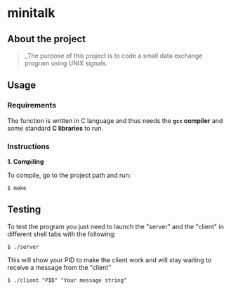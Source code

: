 # minitalk

## About the project

> _The purpose of this project is to code a small data exchange program using UNIX signals.

## Usage

### Requirements

The function is written in C language and thus needs the **`gcc` compiler** and some standard **C libraries** to run.

### Instructions

**1. Compiling**

To compile, go to the project path and run:

```shell
$ make
```


## Testing

To test the program you just need to launch the "server" and the "client" in different shell tabs with the following:

```shell
$ ./server
```

This will show your PID to make the client work and will stay waiting to receive a message from the "client"

```shell
$ ./client "PID" "Your message string"
```
